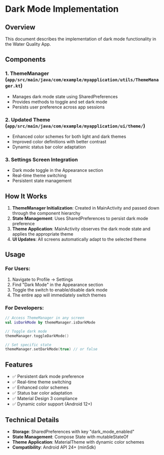 # Dark Mode Implementation

## Overview
This document describes the implementation of dark mode functionality in the Water Quality App.

## Components

### 1. ThemeManager (`app/src/main/java/com/example/myapplication/utils/ThemeManager.kt`)
- Manages dark mode state using SharedPreferences
- Provides methods to toggle and set dark mode
- Persists user preference across app sessions

### 2. Updated Theme (`app/src/main/java/com/example/myapplication/ui/theme/`)
- Enhanced color schemes for both light and dark themes
- Improved color definitions with better contrast
- Dynamic status bar color adaptation

### 3. Settings Screen Integration
- Dark mode toggle in the Appearance section
- Real-time theme switching
- Persistent state management

## How It Works

1. **ThemeManager Initialization**: Created in MainActivity and passed down through the component hierarchy
2. **State Management**: Uses SharedPreferences to persist dark mode preference
3. **Theme Application**: MainActivity observes the dark mode state and applies the appropriate theme
4. **UI Updates**: All screens automatically adapt to the selected theme

## Usage

### For Users:
1. Navigate to Profile → Settings
2. Find "Dark Mode" in the Appearance section
3. Toggle the switch to enable/disable dark mode
4. The entire app will immediately switch themes

### For Developers:
```kotlin
// Access ThemeManager in any screen
val isDarkMode by themeManager.isDarkMode

// Toggle dark mode
themeManager.toggleDarkMode()

// Set specific state
themeManager.setDarkMode(true) // or false
```

## Features

- ✅ Persistent dark mode preference
- ✅ Real-time theme switching
- ✅ Enhanced color schemes
- ✅ Status bar color adaptation
- ✅ Material Design 3 compliance
- ✅ Dynamic color support (Android 12+)

## Technical Details

- **Storage**: SharedPreferences with key "dark_mode_enabled"
- **State Management**: Compose State with mutableStateOf
- **Theme Application**: MaterialTheme with dynamic color schemes
- **Compatibility**: Android API 24+ (minSdk)
